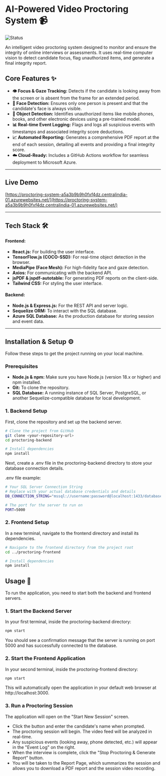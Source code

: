 # AI-Powered Video Proctoring System 📹

![Status](https://img.shields.io/badge/status-active-success.svg)

An intelligent video proctoring system designed to monitor and ensure the integrity of online interviews or assessments. It uses real-time computer vision to detect candidate focus, flag unauthorized items, and generate a final integrity report.

## Core Features ✨

* **👁️ Focus & Gaze Tracking:** Detects if the candidate is looking away from the screen or is absent from the frame for an extended period.
* **🧍 Face Detection:** Ensures only one person is present and that the candidate's face is always visible.
* **📱 Object Detection:** Identifies unauthorized items like mobile phones, books, and other electronic devices using a pre-trained model.
* **📊 Real-time Event Logging:** Flags and logs all suspicious events with timestamps and associated integrity score deductions.
* **📈 Automated Reporting:** Generates a comprehensive PDF report at the end of each session, detailing all events and providing a final integrity score.
* **☁️ Cloud-Ready:** Includes a GitHub Actions workflow for seamless deployment to Microsoft Azure.
---
## Live Demo
 [https://proctoring-system-a5a3b9b9h0fxf4dz.centralindia-01.azurewebsites.net/](https://proctoring-system-a5a3b9b9h0fxf4dz.centralindia-01.azurewebsites.net/)

---

## Tech Stack 🛠️

#### Frontend:

* **React.js:** For building the user interface.
* **TensorFlow.js (COCO-SSD):** For real-time object detection in the browser.
* **MediaPipe (Face Mesh):** For high-fidelity face and gaze detection.
* **Axios:** For communicating with the backend API.
* **jsPDF & jspdf-autotable:** For generating PDF reports on the client-side.
* **Tailwind CSS:** For styling the user interface.

#### Backend:

* **Node.js & Express.js:** For the REST API and server logic.
* **Sequelize ORM:** To interact with the SQL database.
* **Azure SQL Database:** As the production database for storing session and event data.

---

## Installation & Setup ⚙️

Follow these steps to get the project running on your local machine.

### Prerequisites

* **Node.js & npm:** Make sure you have Node.js (version 18.x or higher) and npm installed.
* **Git:** To clone the repository.
* **SQL Database:** A running instance of SQL Server, PostgreSQL, or another Sequelize-compatible database for local development.

### 1. Backend Setup

First, clone the repository and set up the backend server.

```bash
# Clone the project from GitHub
git clone <your-repository-url>
cd proctoring-backend

# Install dependencies
npm install
```

Next, create a .env file in the proctoring-backend directory to store your database connection details.

.env file example:

```bash
# Your SQL Server Connection String
# Replace with your actual database credentials and details
DB_CONNECTION_STRING="mssql://username:password@localhost:1433/database_name"

# The port for the server to run on
PORT=5000
```

### 2. Frontend Setup

In a new terminal, navigate to the frontend directory and install its dependencies.

```bash
# Navigate to the frontend directory from the project root
cd ../proctoring-frontend

# Install dependencies
npm install
```

## Usage 🚀

To run the application, you need to start both the backend and frontend servers.

### 1. Start the Backend Server

In your first terminal, inside the proctoring-backend directory:

```bash
npm start
```

You should see a confirmation message that the server is running on port 5000 and has successfully connected to the database.

### 2. Start the Frontend Application

In your second terminal, inside the proctoring-frontend directory:

```bash
npm start
```

This will automatically open the application in your default web browser at http://localhost:3000.

### 3. Run a Proctoring Session

The application will open on the "Start New Session" screen.

* Click the button and enter the candidate's name when prompted.
* The proctoring session will begin. The video feed will be analyzed in real-time.
* Any suspicious events (looking away, phone detected, etc.) will appear in the "Event Log" on the right.
* When the interview is complete, click the "Stop Proctoring & Generate Report" button.
* You will be taken to the Report Page, which summarizes the session and allows you to download a PDF report and the session video recording.
